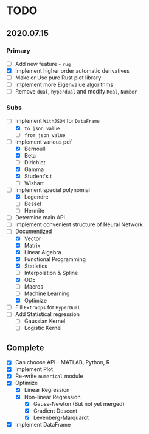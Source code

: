 # TODO

## 2020.07.15

### Primary

- [ ] Add new feature - `rug`
- [x] Implement higher order automatic derivatives
- [ ] Make or Use pure Rust plot library
- [ ] Implement more Eigenvalue algorithms
- [ ] Remove `dual`, `hyperdual` and modify `Real`, `Number`

### Subs

- [ ] Implement `WithJSON` for `DataFrame`
    - [x] `to_json_value`
    - [ ] `from_json_value`
- [ ] Implement various pdf
    - [x] Bernoulli
    - [x] Beta
    - [ ] Dirichlet
    - [x] Gamma
    - [x] Student's t
    - [ ] Wishart
- [ ] Implement special polynomial
    - [x] Legendre
    - [ ] Bessel
    - [ ] Hermite
- [ ] Determine main API
- [ ] Implement convenient structure of Neural Network
- [ ] Documentized
    - [x] Vector
    - [x] Matrix
    - [x] Linear Algebra
    - [x] Functional Programming
    - [x] Statistics
    - [ ] Interpolation & Spline
    - [x] ODE
    - [ ] Macros
    - [ ] Machine Learning
    - [x] Optimize
- [ ] Fill `ExtraOps` for `HyperDual`
- [ ] Add Statistical regression
    - [ ] Gaussian Kernel
    - [ ] Logistic Kernel

## Complete

- [x] Can choose API - MATLAB, Python, R
- [x] Implement Plot
- [x] Re-write `numerical` module
- [x] Optimize
    - [x] Linear Regression
    - [x] Non-linear Regression
        - [x] Gauss-Newton (But not yet merged)
        - [x] Gradient Descent
        - [x] Levenberg-Marquardt
- [x] Implement DataFrame

